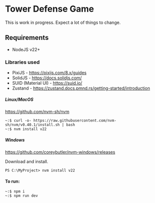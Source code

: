# Tower Defense Game
This is work in progress. Expect a lot of things to change.

## Requirements
- NodeJS v22+

### Libraries used
- PixiJS - https://pixijs.com/8.x/guides
- SolidJS - https://docs.solidjs.com/
- SUID (Material UI) - https://suid.io/
- Zustand - https://zustand.docs.pmnd.rs/getting-started/introduction

##### Linux/MacOS
https://github.com/nvm-sh/nvm
```
~:$ curl -o- https://raw.githubusercontent.com/nvm-sh/nvm/v0.40.1/install.sh | bash
~:$ nvm install v22
```
##### Windows
https://github.com/coreybutler/nvm-windows/releases

Download and install.

```
PS C:\MyProject> nvm install v22
```

#### To run:
```
~:$ npm i
~:$ npm run dev
```